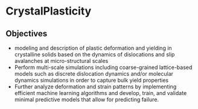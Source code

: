 # CrystalPlasticity

## Objectives
* modeling and description of plastic deformation and yielding in crystalline solids based on the dynamics of dislocations and slip avalanches at micro-structural scales
* Perform multi-scale simulations including coarse-grained lattice-based models such as discrete dislocation dynamics and/or molecular dynamics simulations in order to capture bulk yield properties
* Further analyze deformation and strain patterns by implementing efficient machine learning algorithms  and develop, train, and validate minimal predictive models that allow for predicting failure.

